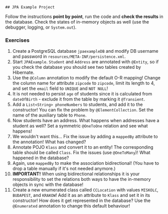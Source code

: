     ## JPA Example Project

Follow the instructions **point by point**, run the code and **check the results** in the database. Check the states of in-memory objects as well (use the debugger, logging, or `System.out`).

### Exercises

1. Create a PostgreSQL database `jpaexampleDB` and modify DB username and password in `resources/META-INF/persistence.xml`.
1. Start `JPAExample`. `Student` and `Address` are annotated with `@Entity`, so if you check the database you should see two tables created by Hibernate.
1. Use the `@Column` annotation to modify the default O-R mapping! Change the column name for attribute `zipcode` to `zipcode`, limit its length to 4, and set the `email` field to `UNIQUE` and `NOT NULL`!
1. It is not needed to persist `age` of students since it is calculated from `dateOfBirth` - exclude it from the table by marking it `@Transient`.
1. Add a `List<String> phoneNumbers` to students, and add it to the constructor! You can fix the problem by `@ElementCollection`. Set the name of the auxiliary table to `Phone`.
1. Now students have an address. What happens when addresses have a student as well? Set a symmetric `@OneToOne` relation and see what happens!
1. We wouldn't want this... Fix the issue by adding a `mappedBy` attribute to the annotation! What has changed?
1. Annotate POJO `Klass` and convert it to an entity! The corresponding table should be called `Class`. Fix the issues (use `@OneToMany`)! What happened in the database?
1. Again, use `mappedBy` to make the association bidirectional! (You have to drop a table manually if it's not needed anymore.)
1. **IMPORTANT!** When using bidirectional relationships it is your responsibility to set the relations both ways to have the in-memory objects in sync with the database!
1. Create a new enumerated class called `CCLocation` with values `MISKOLC`, `BUDAPEST`, and `KRAKOW`! Add it as an attribute to `Klass` and set it in its constructor! How does it get represented in the database? Use the `@Enumerated` annotation to change this default behaviour!

